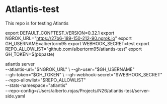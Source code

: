 # Atlantis-test

This repo is for testing Atlantis

export DEFAULT_CONFTEST_VERSION=0.32.1
export NGROK_URL="https://27b6-189-150-212-90.ngrok.io"
export GH_USERNAME=albertorm95
export WEBHOOK_SECRET=test
export REPO_ALLOWLIST="github.com/albertorm95/atlantis-test"
export GH_TOKEN=$(pbpaste)

atlantis server \
--atlantis-url="$NGROK_URL" \
--gh-user="$GH_USERNAME" \
--gh-token="$GH_TOKEN" \
--gh-webhook-secret="$WEBHOOK_SECRET" \
--repo-allowlist="$REPO_ALLOWLIST" \
--stats-namespace="atlantis" \
--repo-config=/Users/alberto.rojas/Projects/N26/atlantis-test/server-side.yaml
